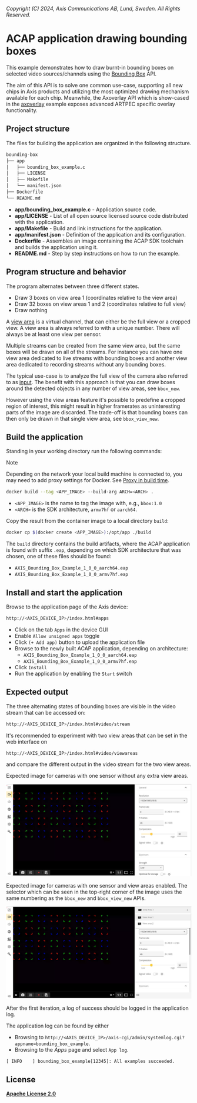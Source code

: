 *Copyright (C) 2024, Axis Communications AB, Lund, Sweden. All Rights Reserved.*

# ACAP application drawing bounding boxes

This example demonstrates how to draw burnt-in bounding boxes on selected video sources/channels using the [Bounding Box](https://axiscommunications.github.io/acap-documentation/docs/api/native-sdk-api.html#bbox-api) API.

The aim of this API is to solve one common use-case, supporting all new chips in Axis products and utilizing the most optimized drawing mechanism available for each chip. Meanwhile, the Axoverlay API which is show-cased in the [axoverlay](https://github.com/AxisCommunications/acap-native-sdk-examples/tree/main/axoverlay/) example exposes advanced ARTPEC specific overlay functionality.

## Project structure

The files for building the application are organized in the following structure.

```sh
bounding-box
├── app
│   ├── bounding_box_example.c
│   ├── LICENSE
│   ├── Makefile
│   └── manifest.json
├── Dockerfile
└── README.md
```

- **app/bounding_box_example.c** - Application source code.
- **app/LICENSE** - List of all open source licensed source code distributed with the application.
- **app/Makefile** - Build and link instructions for the application.
- **app/manifest.json** - Definition of the application and its configuration.
- **Dockerfile** - Assembles an image containing the ACAP SDK toolchain and builds the application using it.
- **README.md** - Step by step instructions on how to run the example.

## Program structure and behavior

The program alternates between three different states.

- Draw 3 boxes on view area 1 (coordinates relative to the view area)
- Draw 32 boxes on view areas 1 and 2 (coordinates relative to full view)
- Draw nothing

A [view area](https://www.axis.com/vapix-library/subjects/t10175981/section/t10156183/display?section=t10156183-t10156183) is a virtual channel, that can either be the full view or a cropped view. A view area is always referred to with a unique number. There will always be at least one view per sensor.

Multiple streams can be created from the same view area, but the same boxes will be drawn on all of the streams. For instance you can have one view area dedicated to live streams with bounding boxes and another view area dedicated to recording streams without any bounding boxes.

The typical use-case is to analyze the full view of the camera also referred to as [input](https://axiscommunications.github.io/acap-documentation/docs/api/src/api/vdostream/html/vdo-stream_8h.html). The benefit with this approach is that you can draw boxes around the detected objects in any number of view areas, see `bbox_new`.

However using the view areas feature it's possible to predefine a cropped region of interest, this might result in higher framerates as uninteresting parts of the image are discarded. The trade-off is that bounding boxes can then only be drawn in that single view area, see `bbox_view_new`.

## Build the application

Standing in your working directory run the following commands:

> [!NOTE]
>
> Depending on the network your local build machine is connected to, you may need to add proxy
> settings for Docker. See
> [Proxy in build time](https://axiscommunications.github.io/acap-documentation/docs/develop/proxy#proxy-in-build-time).

```sh
docker build --tag <APP_IMAGE> --build-arg ARCH=<ARCH> .
```

- `<APP_IMAGE>` is the name to tag the image with, e.g., `bbox:1.0`
- `<ARCH>` is the SDK architecture, `armv7hf` or `aarch64`.

Copy the result from the container image to a local directory `build`:

```sh
docker cp $(docker create <APP_IMAGE>):/opt/app ./build
```

The `build` directory contains the build artifacts, where the ACAP application
is found with suffix `.eap`, depending on which SDK architecture that was
chosen, one of these files should be found:

- `AXIS_Bounding_Box_Example_1_0_0_aarch64.eap`
- `AXIS_Bounding_Box_Example_1_0_0_armv7hf.eap`

## Install and start the application

Browse to the application page of the Axis device:

```sh
http://<AXIS_DEVICE_IP>/index.html#apps
```

- Click on the tab `Apps` in the device GUI
- Enable `Allow unsigned apps` toggle
- Click `(+ Add app)` button to upload the application file
- Browse to the newly built ACAP application, depending on architecture:
  - `AXIS_Bounding_Box_Example_1_0_0_aarch64.eap`
  - `AXIS_Bounding_Box_Example_1_0_0_armv7hf.eap`
- Click `Install`
- Run the application by enabling the `Start` switch

## Expected output

The three alternating states of bounding boxes are visible in the video stream that can be accessed on:

```sh
http://<AXIS_DEVICE_IP>/index.html#video/stream
```

It's recommended to experiment with two view areas that can be set in the web interface on

```sh
http://<AXIS_DEVICE_IP>/index.html#video/viewareas
```

and compare the different output in the video stream for the two view areas.

Expected image for cameras with one sensor without any extra view areas.

![Bounding Boxes](bbox.jpeg)

Expected image for cameras with one sensor and view areas enabled. The selector which can be seen in the top-right corner of the image uses the same numbering as the `bbox_new` and `bbox_view_new` APIs.

![Bounding Boxes](bbox-view.jpeg)

After the first iteration, a log of success should be logged in the application log.

The application log can be found by either

- Browsing to `http://<AXIS_DEVICE_IP>/axis-cgi/admin/systemlog.cgi?appname=bounding_box_example`.
- Browsing to the *Apps* page and select `App log`.

```text
[ INFO    ] bounding_box_example[12345]: All examples succeeded.
```

## License

**[Apache License 2.0](../LICENSE)**
